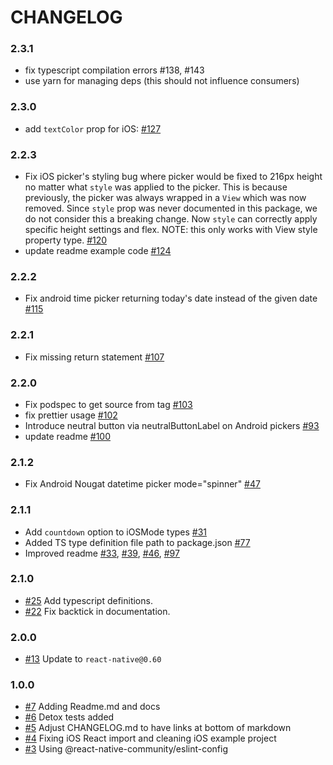 # CHANGELOG

### 2.3.1

- fix typescript compilation errors #138, #143
- use yarn for managing deps (this should not influence consumers)

### 2.3.0

- add `textColor` prop for iOS: [#127](https://github.com/react-native-community/datetimepicker/pull/127)

### 2.2.3

- Fix iOS picker's styling bug where picker would be fixed to 216px height no matter what `style` was applied to the picker. This is because previously, the picker was always wrapped in a `View` which was now removed. Since `style` prop was never documented in this package, we do not consider this a breaking change. Now `style` can correctly apply specific height settings and flex. NOTE: this only works with View style property type. [#120](https://github.com/react-native-community/react-native-datetimepicker/pull/120)
- update readme example code [#124](https://github.com/react-native-community/react-native-datetimepicker/pull/124)

### 2.2.2

- Fix android time picker returning today's date instead of the given date [#115](https://github.com/react-native-community/react-native-datetimepicker/pull/115)

### 2.2.1

- Fix missing return statement [#107](https://github.com/react-native-community/react-native-datetimepicker/pull/107)

### 2.2.0

- Fix podspec to get source from tag [#103](https://github.com/react-native-community/react-native-datetimepicker/pull/103)
- fix prettier usage [#102](https://github.com/react-native-community/react-native-datetimepicker/pull/102)
- Introduce neutral button via neutralButtonLabel on Android pickers [#93](https://github.com/react-native-community/react-native-datetimepicker/pull/93)
- update readme [#100](https://github.com/react-native-community/react-native-datetimepicker/pull/100)

### 2.1.2

- Fix Android Nougat datetime picker mode="spinner" [#47](https://github.com/react-native-community/react-native-datetimepicker/pull/47)

### 2.1.1

- Add `countdown` option to iOSMode types [#31](https://github.com/react-native-community/react-native-datetimepicker/pull/31)
- Added TS type definition file path to package.json [#77](https://github.com/react-native-community/react-native-datetimepicker/pull/77)
- Improved readme [#33](https://github.com/react-native-community/react-native-datetimepicker/pull/33), [#39](https://github.com/react-native-community/react-native-datetimepicker/pull/39), [#46](https://github.com/react-native-community/react-native-datetimepicker/pull/46), [#97](https://github.com/react-native-community/react-native-datetimepicker/pull/97)

### 2.1.0

- [#25] Add typescript definitions.
- [#22] Fix backtick in documentation.

### 2.0.0

- [#13] Update to `react-native@0.60`

### 1.0.0

- [#7] Adding Readme.md and docs
- [#6] Detox tests added
- [#5] Adjust CHANGELOG.md to have links at bottom of markdown
- [#4] Fixing iOS React import and cleaning iOS example project
- [#3] Using @react-native-community/eslint-config

[#3]: https://github.com/react-native-community/react-native-datetimepicker/pull/3
[#4]: https://github.com/react-native-community/react-native-datetimepicker/pull/4
[#5]: https://github.com/react-native-community/react-native-datetimepicker/pull/5
[#6]: https://github.com/react-native-community/react-native-datetimepicker/pull/6
[#7]: https://github.com/react-native-community/react-native-datetimepicker/pull/7
[#13]: https://github.com/react-native-community/react-native-datetimepicker/pull/13
[#22]: https://github.com/react-native-community/react-native-datetimepicker/pull/22
[#25]: https://github.com/react-native-community/react-native-datetimepicker/pull/25
